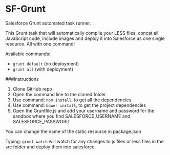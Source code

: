SF-Grunt
========

Salesforce Grunt automated task runner.

This Grunt task that will automatically compile your LESS files, concat all JavaScript code, include images and deploy it into Salesforce as one single resource. All with one command!

Available commands:
- `grunt default` (no deployment)
- `grunt all` (with deployment)

###Instructions
1. Clone GitHub repo
2. Open the command line to the cloned folder
3. Use command: `npm install`, to get all the dependencies
4. Use command: `bower install`, to get the project dependencies
5. Open the Gruntfile.js and add your username and password for the sandbox where you find SALESFORCE_USERNAME and SALESFORCE_PASSWORD

You can change the name of the static resource in package.json

Typing: `grunt watch` will watch for any changes to js files or less files in the src folder and deploy them into salesforce.
